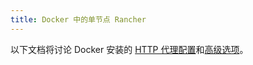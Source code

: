 ```yaml
---
title: Docker 中的单节点 Rancher
---
```


<head>
  <link rel="canonical" href="https://ranchermanager.docs.rancher.com/reference-guides/single-node-rancher-in-docker"/>
</head>

以下文档将讨论 Docker 安装的 [HTTP 代理配置](http-proxy-configuration.md)和[高级选项](advanced-options.md)。
